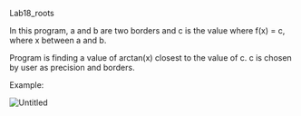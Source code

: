 Lab18_roots  
  
In this program, a and b are two borders and c is the value where f(x) = c, where x between a and b.  
  
Program is finding a value of arctan(x) closest to the value of c. c is chosen by user as precision and borders.
  
Example:   
  
![Untitled](https://user-images.githubusercontent.com/89953755/148368281-c1c24c42-c742-4889-a7ca-e2af249998ba.png)

